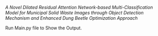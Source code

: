 *A Novel Dilated Residual Attention Network-based Multi-Classification Model for Municipal Solid 
Waste Images through Object Detection Mechanism and Enhanced Dung Beetle Optimization Approach*

Run Main.py file to Show the Output.

